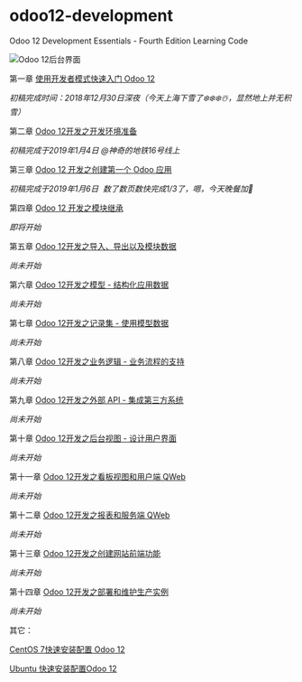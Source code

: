# odoo12-development
Odoo 12 Development Essentials - Fourth Edition Learning Code

![Odoo 12后台界面](http://upload-images.jianshu.io/upload_images/14565748-2fa442df00b99829.jpg?imageMogr2/auto-orient/strip%7CimageView2/2/w/1240)

第一章 [使用开发者模式快速入门 Odoo 12](https://alanhou.org/developer-mode-odoo12/)

*初稿完成时间：2018年12月30日深夜（今天上海下雪了❄️❄️❄️☃️，显然地上并无积雪）*

第二章 [Odoo 12开发之开发环境准备](https://alanhou.org/odoo12-development-environment/)

*初稿完成于2019年1月4日 @神奇的地铁16号线上*

第三章 [Odoo 12 开发之创建第一个 Odoo 应用](https://alanhou.org/odoo12-first-application/)

*初稿完成于2019年1月6日  数了数页数快完成1/3了，嗯，今天晚餐加🍗*

第四章 [Odoo 12 开发之模块继承](https://alanhou.org/odoo12-extending-modules/)

*即将开始*

第五章 [Odoo 12开发之导入、导出以及模块数据](https://alanhou.org/odoo12-import-export-data/)

*尚未开始*

第六章 [Odoo 12开发之模型 - 结构化应用数据](https://alanhou.org/odoo12-structuring-data/)

*尚未开始*

第七章 [Odoo 12开发之记录集 - 使用模型数据](https://alanhou.org/odoo12-recordsets/)

*尚未开始*

第八章 [Odoo 12开发之业务逻辑 - 业务流程的支持](https://alanhou.org/odoo12-business-logic/)

*尚未开始*

第九章 [Odoo 12开发之外部 API - 集成第三方系统](https://alanhou.org/odoo12-external-api/)

*尚未开始*

第十章 [Odoo 12开发之后台视图 - 设计用户界面](https://alanhou.org/odoo12-backend-views/)

*尚未开始*

第十一章 [Odoo 12开发之看板视图和用户端 QWeb](https://alanhou.org/odoo12-kanban-qweb/)

*尚未开始*

第十二章 [Odoo 12开发之报表和服务端 QWeb](https://alanhou.org/odoo12-reports-qweb/)

*尚未开始*

第十三章 [Odoo 12开发之创建网站前端功能](https://alanhou.org/odoo12-frontend/)

*尚未开始*

第十四章 [Odoo 12开发之部署和维护生产实例](https://alanhou.org/odoo12-deployment/)

*尚未开始*

其它：

[CentOS 7快速安装配置 Odoo 12](https://alanhou.org/centos-odoo-12/)

[Ubuntu 快速安装配置Odoo 12](https://alanhou.org/odoo-12/)
